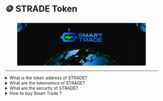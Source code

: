 # 🪙 STRADE Token

<figure><img src="../.gitbook/assets/covergitbook (1).png" alt=""><figcaption></figcaption></figure>

***

<details>

<summary>What is the token address of STRADE?</summary>

The STRADE token is deployed on the Binance Smart Chain network at:&#x20;

</details>

<details>

<summary>What are the tokenomics of STRADE?</summary>

28,26% - Presale \
10,73% - Liquidity\
15,00% - Development NFT\`s STRADE\
15,00% - Platform Staking and Swap \
14,00% - Platform Copy Trade\
12,00% - Ecosystem Development \
08,00% - Cex Listing 1 \
04,00% - Marketing \
02,00% - Team and Partnerships\
&#x20;

</details>

<details>

<summary>What are the security of STRADE?</summary>

In the realm of financial innovation, ensuring the security of your investment is paramount. That's why we've integrated three essential pillars to fortify your confidence in Smart Trader: KYC (Know Your Customer), Audit, and SAFU (Secure Asset Fund for Users) seals.

#### KYC - Pinksale&#x20;

KYC is not just a regulatory requirement; it's a shield against potential risks. By verifying the identities of our users, we create a trustworthy environment that safeguards against fraudulent activities. This process not only protects you but also contributes to a community built on transparency and integrity.

#### Audit - CyberScope

Transparency is the cornerstone of Smart Trader. Regular external audits by reputable firms validate the reliability of our platform's functionality, security measures, and smart contracts. These audits provide an unbiased assessment, assuring you that our operations align with the highest standards and best practices.

#### SAFU    - Coinsult&#x20;

The SAFU seal represents our commitment to protecting your assets. We've established a dedicated fund to cover unforeseen events, offering an additional layer of security for your investments. This proactive measure assures you that even in extreme scenarios, your assets remain safeguarded.

</details>

<details>

<summary>How to buy Smart Trade ?</summary>

[-> Click Here <-](https://www.pinksale.finance/?chain=BSC)

</details>
